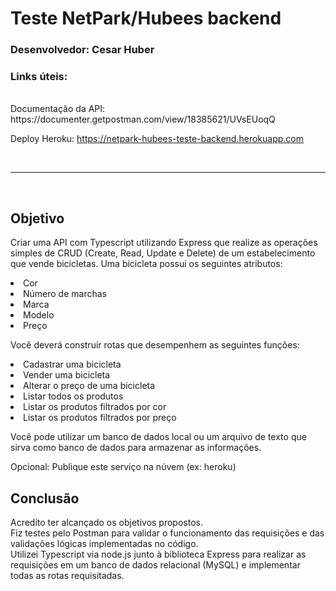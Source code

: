 # Teste NetPark/Hubees backend
### Desenvolvedor: Cesar Huber
### Links úteis: 
<br> 
Documentação da API: https://documenter.getpostman.com/view/18385621/UVsEUoqQ

<br>

Deploy Heroku: https://netpark-hubees-teste-backend.herokuapp.com

<br>
<hr>
<br>

## Objetivo
Criar uma API com Typescript utilizando Express que realize as operações simples de CRUD (Create, Read, Update e Delete) de um estabelecimento que vende bicicletas. Uma bicicleta possui os seguintes atributos:

<li>Cor
<li>Número de marchas
<li>Marca
<li>Modelo
<li>Preço

<br>

Você deverá construir rotas que desempenhem as seguintes funções:

<li>Cadastrar uma bicicleta
<li>Vender uma bicicleta
<li>Alterar o preço de uma bicicleta
<li>Listar todos os produtos
<li>Listar os produtos filtrados por cor
<li>Listar os produtos filtrados por preço

<br>

Você pode utilizar um banco de dados local ou um arquivo de texto que sirva como banco de dados para armazenar as informações. 

Opcional: Publique este serviço na núvem (ex: heroku)

## Conclusão
Acredito ter alcançado os objetivos propostos. <br>Fiz testes pelo Postman para validar o funcionamento das requisições e das validações lógicas implementadas no código.
<br>Utilizei Typescript via node.js junto à biblioteca Express para realizar as requisições em um banco de dados relacional (MySQL) e implementar todas as rotas requisitadas.
